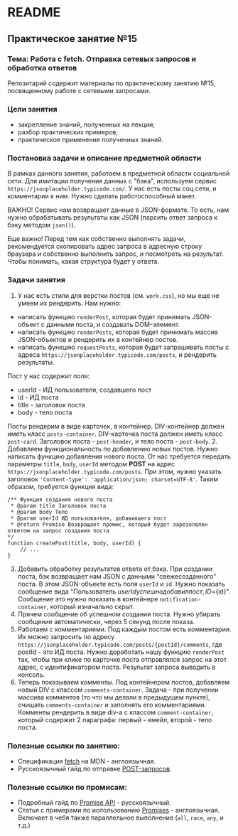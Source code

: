 # README

## Практическое занятие №15

### Тема: Работа с fetch. Отправка сетевых запросов и обработка ответов

Репозитарий содержит материалы по практическому занятию №15, посвященному работе с сетевыми запросами.

### Цели занятия
- закрепление знаний, полученных на лекции;
- разбор практических примеров;
- практическое применение полученных знаний.

### Постановка задачи и описание предметной области
В рамках данного занятия, работаем в предметной области социальной сети. Для имитации получения данных с "бэка", используем сервис `https://jsonplaceholder.typicode.com/`. У нас есть посты соц.сети, и комментарии к ним. Нужно сделать работоспособный макет.

ВАЖНО! Сервис нам возвращает данные в JSON-формате. То есть, нам нужно обрабатывать результаты как JSON (парсить ответ запроса к бэку методом `json()`).

Еще важно! Перед тем как собственно выполнять задачи, рекомендуется скопировать адрес запроса в адресную строку браузера и собственно выполнить запрос, и посмотреть на результат. Чтобы понимать, какая структура будет у ответа.

### Задачи занятия
1. У нас есть стили для верстки постов (см. `work.css`), но мы еще не умеем их рендерить. Нам нужно:
 - написать функцию `renderPost`, которая будет принимать JSON-объект с данными поста, и создавать DOM-элемент.
 - написать функцию `renderPosts`, которая будет принимать массив JSON-объектов и рендерить их в контейнер постов.
 - написать функцию `requestPosts`, которая будет запрашивать посты с адреса `https://jsonplaceholder.typicode.com/posts`, и рендерить результаты.

Пост у нас содержит поля:
 - userId - ИД пользователя, создавшего пост
 - id - ИД поста
 - title - заголовок поста
 - body - тело поста

Посты рендерим в виде карточек, в контейнер. DIV-контейнер должен иметь класс `posts-container`. DIV-карточка поста должен иметь класс `post-card`. Заголовок поста - `post-header`, и тело поста - `post-body`.
2. Добавляем функциональность по добавлению новых постов. Нужно написать функцию добавления нового поста. От нас требуется передать параметры `title`, `body`, `userId` методом <b>POST</b> на адрес `https://jsonplaceholder.typicode.com/posts`. При этом, нужно указать заголовок `'Content-type': 'application/json; charset=UTF-8'`. Таким образом, требуется функция вида:
```
/** Функция создания нового поста
 * @param title Заголовок поста
 * @param body Тело
 * @param userId ИД пользователя, добавившего пост
 * @return Promise Возвращает промис, который будет зарезолвлен ответом на запрос создания поста
*/
function createPost(title, body, userId) {
    // ...
}
```
3. Добавить обработку результатов ответа от бэка. При создании поста, бэк возвращает нам JSON с данными "свежесозданного" поста. В этом JSON-объекте есть поля `userId` и `id`. Нужно показать сообщение вида "Пользователь ${userId} успешно добавил пост, ID=${id}". Сообщение это нужно показать в контейнере `notification-container`, который изначально скрыт.
4. Прячем сообщение об успешном создании поста. Нужно убирать сообщение автоматически, через 5 секунд после показа.
5. Работаем с комментариями. Под каждым постом есть комментарии. Их можно запросить по адресу `https://jsonplaceholder.typicode.com/posts/{postId}/comments`, где postId - это ИД поста. Нужно доработать нашу функцию `renderPost` так, чтобы при клике по карточке поста отправлялся запрос на этот адрес, с идентификатором поста. Результат запроса выводить в консоль.
6. Теперь показываем комменты. Под контейнером постов, добавляем новый DIV с классом `comments-container`. Задача - при получении массива комментов (то что мы делали в предыдущем пункте), очищать `comments-container` и заполнять его комментариями. Комменты рендерить в виде div-а с классом `comment-container`, который содержит 2 параграфа: первый - емейл, второй - тело поста.

### Полезные ссылки по занятию:
 - Спецификация [fetch](https://developer.mozilla.org/en-US/docs/Web/API/fetch) на MDN - англоязычная.
 - Русскоязычный гайд по отправке [POST-запросов](https://learn.javascript.ru/fetch#post-zaprosy).
### Полезные ссылки по промисам:
 - Подробный гайд по [Promise API](https://learn.javascript.ru/promise-basics) - русскоязычный.
 - Статья с примерами по использованию [Promises](https://www.freecodecamp.org/news/javascript-promise-tutorial-how-to-resolve-or-reject-promises-in-js/) - англоязычная. Включает в чебя также параллельное выполнение (`all`, `race`, `any`, и т.д.)